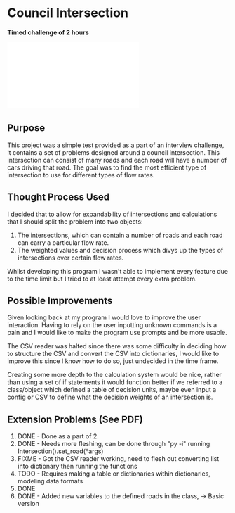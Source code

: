 # Council Intersection

**Timed challenge of 2 hours**

![General Developer Testing Link](general-developer-testing.pdf)

## Purpose

This project was a simple test provided as a part of an interview challenge, it contains a set of problems designed around a council intersection. This intersection can consist of many roads and each road will have a number of cars driving that road. The goal was to find the most efficient type of intersection to use for different types of flow rates.

## Thought Process Used

I decided that to allow for expandability of intersections and calculations that I should split the problem into two objects:

1. The intersections, which can contain a number of roads and each road can carry a particular flow rate.
2. The weighted values and decision process which divys up the types of intersections over certain flow rates. 

Whilst developing this program I wasn't able to implement every feature due to the time limit but I tried to at least attempt every extra problem.

## Possible Improvements

Given looking back at my program I would love to improve the user interaction. Having to rely on the user inputting unknown commands is a pain and I would like to make the program use prompts and be more usable.

The CSV reader was halted since there was some difficulty in deciding how to structure the CSV and convert the CSV into dictionaries, I would like to improve this since I know how to do so, just undecided in the time frame.

Creating some more depth to the calculation system would be nice, rather than using a set of if statements it would function better if we referred to a class/object which defined a table of decision units, maybe even input a config or CSV to define what the decision weights of an intersection is.

## Extension Problems (See PDF)

1. DONE - Done as a part of 2.
2. DONE - Needs more fleshing, can be done through "py -i" running Intersection().set_road(*args)
3. FIXME - Got the CSV reader working, need to flesh out converting list into dictionary then running the functions
4. TODO - Requires making a table or dictionaries within dictionaries, modeling data formats
5. DONE
6. DONE - Added new variables to the defined roads in the class, -> Basic version
